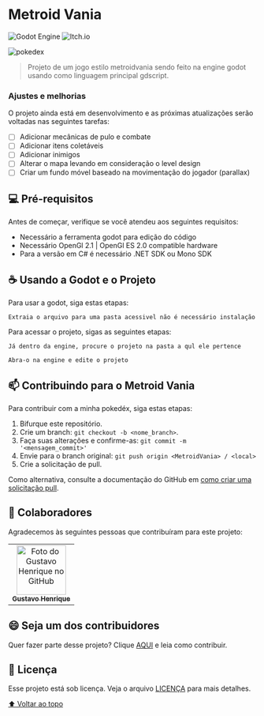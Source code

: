 # Metroid Vania

<!---Esses são exemplos. Veja https://shields.io para outras pessoas ou para personalizar este conjunto de escudos. Você pode querer incluir dependências, status do projeto e informações de licença aqui--->

![Godot Engine](https://img.shields.io/badge/GODOT-%23FFFFFF.svg?style=for-the-badge&logo=godot-engine) 	![Itch.io](https://img.shields.io/badge/Itch-%23FF0B34.svg?style=for-the-badge&logo=Itch.io&logoColor=white)

<img src="https://cdn.discordapp.com/attachments/1004354269014663232/1013823645799428226/unknown.png" alt="pokedex">

> Projeto de um jogo estilo metroidvania sendo feito na engine godot usando como linguagem principal gdscript.

### Ajustes e melhorias

O projeto ainda está em desenvolvimento e as próximas atualizações serão voltadas nas seguintes tarefas:

- [ ] Adicionar mecânicas de pulo e combate
- [ ] Adicionar itens coletáveis
- [ ] Adicionar inimigos
- [ ] Alterar o mapa levando em consideração o level design
- [ ] Criar um fundo móvel baseado na movimentação do jogador (parallax)

## 💻 Pré-requisitos

Antes de começar, verifique se você atendeu aos seguintes requisitos:
<!---Estes são apenas requisitos de exemplo. Adicionar, duplicar ou remover conforme necessário--->
* Necessário a ferramenta godot para edição do código
* Necessário OpenGl 2.1 | OpenGl ES 2.0 compatible hardware
* Para a versão em C# é necessário .NET SDK ou Mono SDK 

## ☕ Usando a Godot e o Projeto

Para usar a godot, siga estas etapas:

```
Extraia o arquivo para uma pasta acessivel não é necessário instalação
```
Para acessar o projeto, sigas as seguintes etapas:
```
Já dentro da engine, procure o projeto na pasta a qul ele pertence
```
```
Abra-o na engine e edite o projeto
```

## 📫 Contribuindo para o Metroid Vania
<!---Se o seu README for longo ou se você tiver algum processo ou etapas específicas que deseja que os contribuidores sigam, considere a criação de um arquivo CONTRIBUTING.md separado--->
Para contribuir com a minha pokedéx, siga estas etapas:

1. Bifurque este repositório.
2. Crie um branch: `git checkout -b <nome_branch>`.
3. Faça suas alterações e confirme-as: `git commit -m '<mensagem_commit>'`
4. Envie para o branch original: `git push origin <MetroidVania> / <local>`
5. Crie a solicitação de pull.

Como alternativa, consulte a documentação do GitHub em [como criar uma solicitação pull](https://help.github.com/en/github/collaborating-with-issues-and-pull-requests/creating-a-pull-request).

## 🤝 Colaboradores

Agradecemos às seguintes pessoas que contribuíram para este projeto:

<table>
  <tr>
    <td align="center">
      <a href="#">
        <img src="https://avatars.githubusercontent.com/u/82185385?v=4" width="100px;" alt="Foto do Gustavo Henrique no GitHub"/><br>
        <sub>
          <b>Gustavo Henrique</b>
        </sub>
      </a>
    </td>
  </tr>
</table>


## 😄 Seja um dos contribuidores<br>

Quer fazer parte desse projeto? Clique [AQUI](CONTRIBUTING.md) e leia como contribuir.

## 📝 Licença

Esse projeto está sob licença. Veja o arquivo [LICENÇA](LICENSE.md) para mais detalhes.

[⬆ Voltar ao topo](#nome-do-projeto)<br>
